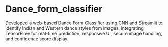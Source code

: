# Dance_form_classifier
 Developed a web-based Dance Form Classifier using CNN and Streamlit to identify Indian and Western  dance styles from images, integrating TensorFlow for real-time prediction, responsive UI, secure image  handling, and confidence score display.
